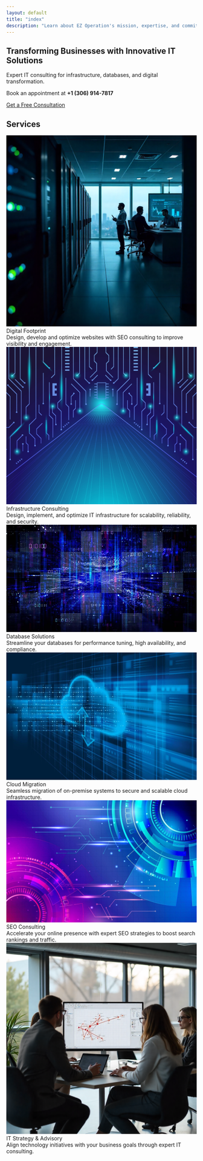 ```yaml
---
layout: default
title: "index"
description: "Learn about EZ Operation's mission, expertise, and commitment to digital transformation."
---
```


  <!-- Dynamic Content Area -->
  <section class="py-5 text-center bg-light" id="content-area">
    <div class="container">
      <h1 class="display-5 fw-bold">Transforming Businesses with Innovative IT Solutions</h1>
      <p class="lead">Expert IT consulting for infrastructure, databases, and digital transformation.</p>
      <p class="mb-4">Book an appointment at <strong>+1 (306) 914-7817</strong></p>
      <a href="{{'/contact' | relative_url }}" class="btn btn-primary btn-lg">Get a Free Consultation</a>

  <div class="row g-4 mt-5 justify-content-center text-center " id="services">
  <h2> Services </h2>
  <!-- Service 1 -->
  <div class="col-md-4">
    <div class="card service-card shadow-sm">
      <img src="assets/images/footprint.png" class="service-img" alt="Digital Footprint"/>
      <div class="card-body text-center">
        <i class="fas fa-globe service-icon"></i>
        <div class="service-title">Digital Footprint</div>
      </div>
      <div class="service-overlay">
        Design, develop and optimize websites with SEO consulting to improve visibility and engagement.
      </div>
    </div>
  </div>

  <!-- Service 2 -->
  <div class="col-md-4">
    <div class="card service-card shadow-sm">
      <img src="assets/images/infra.jpg" class="service-img" alt="Infrastructure Consulting"/>
      <div class="card-body text-center">
        <i class="fas fa-network-wired service-icon"></i>
        <div class="service-title">Infrastructure Consulting</div>
      </div>
      <div class="service-overlay">
        Design, implement, and optimize IT infrastructure for scalability, reliability, and security.
      </div>
    </div>
  </div>

  <!-- Service 3 -->
  <div class="col-md-4">
    <div class="card service-card shadow-sm">
      <img src="assets/images/database.jpg" class="service-img" alt="Database Solutions"/>
      <div class="card-body text-center">
        <i class="fas fa-database service-icon"></i>
        <div class="service-title">Database Solutions</div>
      </div>
      <div class="service-overlay">
        Streamline your databases for performance tuning, high availability, and compliance.
      </div>
    </div>
  </div>

  <!-- Service 4 -->
  <div class="col-md-4">
    <div class="card service-card shadow-sm">
      <img src="assets/images/cloud.jpg" class="service-img" alt="Cloud Migration"/>
      <div class="card-body text-center">
        <i class="fas fa-cloud-upload-alt service-icon"></i>
        <div class="service-title">Cloud Migration</div>
      </div>
      <div class="service-overlay">
        Seamless migration of on-premise systems to secure and scalable cloud infrastructure.
      </div>
    </div>
  </div>

  <!-- Service 5 -->
  <div class="col-md-4">
    <div class="card service-card shadow-sm">
      <img src="assets/images/SEO.jpg" class="service-img" alt="SEO Consulting"/>
      <div class="card-body text-center">
        <i class="fas fa-cogs service-icon"></i>
        <div class="service-title">SEO Consulting</div>
      </div>
      <div class="service-overlay">
        Accelerate your online presence with expert SEO strategies to boost search rankings and traffic.
      </div>
    </div>
  </div>

  <!-- Service 6 -->
  <div class="col-md-4">
    <div class="card service-card shadow-sm">
      <img src="assets/images/strategy.png" class="service-img" alt="IT Strategy & Advisory"/>
      <div class="card-body text-center">
        <i class="fas fa-lightbulb service-icon"></i>
        <div class="service-title">IT Strategy & Advisory</div>
      </div>
      <div class="service-overlay">
        Align technology initiatives with your business goals through expert IT consulting.
      </div>
    </div>

